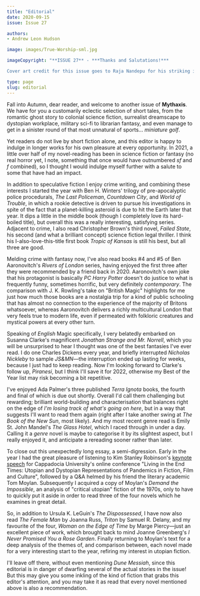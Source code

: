 ```yaml
---
title: "Editorial"
date: 2020-09-15
issue: Issue 27

authors:
- Andrew Leon Hudson

image: images/True-Worship-sml.jpg

imageCopyright: "**ISSUE 27** - ***Thanks and Salutations!***

Cover art credit for this issue goes to Raja Nandepu for his striking image **True Worship**, along with our gratitude for allowing us to use it. A freelance concept artist from Hyderabad, India, you can see more of Raja's work [on his website](http://rajanandepu.com/) as well as at [DeviantArt](https://www.deviantart.com/rajanandepu) and [ArtStation](https://www.artstation.com/raja), and you can also follow him on [Twitter](https://twitter.com/RajaNandepu)."

type: page
slug: editorial
---
```


Fall into Autumn, dear reader, and welcome to another issue of **Mythaxis**. We have for you a customarily eclectic selection of short tales, from the romantic ghost story to colonial science fiction, surrealist dreamscape to dystopian workplace, military sci-fi to librarian fantasy, and even manage to get in a sinister round of that most unnatural of sports... *miniature golf*.

Yet readers do not live by short fiction alone, and this editor is happy to indulge in longer works for his own pleasure at every opportunity. In 2021, a little over half of my novel-reading has been in science fiction or fantasy (no real horror yet, I note, something that once would have outnumbered *sf* and *f* combined), so I thought I would indulge myself further with a salute to some that have had an impact.

In addition to speculative fiction I enjoy crime writing, and combining these interests I started the year with Ben H. Winters' trilogy of pre-apocalyptic police procedurals, *The Last Policeman*, *Countdown City*, and *World of Trouble*, in which a rookie detective is driven to pursue his investigations in spite of the fact that a planet-killing asteroid is due to hit the Earth later that year. It dips a little in the middle book (though I completely love its hard-boiled title), but overall this was a really interesting, satisfying series. Adjacent to crime, I also read Christopher Brown's third novel, *Failed State*, his second (and what a brilliant concept) science fiction legal thriller. I think his I-also-love-this-title first book *Tropic of Kansas* is still his best, but all three are good.

Melding crime with fantasy now, I've also read books #4 and #5 of Ben Aaronovitch's *Rivers of London* series, having enjoyed the first three after they were recommended by a friend back in 2020. Aaronovitch's own joke that his protagonist is basically *PC Harry Potter* doesn't do justice to what is frequently funny, sometimes horrific, but very definitely *contemporary*. The comparison with J. K. Rowling's take on "British Magic" highlights for me just how much those books are a nostalgia trip for a kind of public schooling that has almost no connection to the experience of the majority of Britons whatsoever, whereas Aaronovitch delivers a richly multicultural London that very feels true to modern life, even if permeated with folkloric creatures and mystical powers at every other turn.

Speaking of *English* Magic specifically, I very belatedly embarked on Susanna Clarke's magnificent *Jonathan Strange and Mr. Norrell*, which you will be unsurprised to hear I thought was one of the best fantasies I've ever read. I do one Charles Dickens every year, and briefly interrupted *Nicholas Nickleby* to sample *JS&MN*—the interruption ended up lasting for weeks, because I just had to keep reading. Now I'm looking forward to Clarke's follow up, *Piranesi*, but I think I'll save it for 2022, otherwise my Best of the Year list may risk becoming a bit repetitive.

I've enjoyed Ada Palmer's three published *Terra Ignota* books, the fourth and final of which is due out shortly. Overall I'd call them challenging but rewarding; brilliant world-building and characterisation that balances right on the edge of *I'm losing track of what's going on here*, but in a way that suggests I'll want to read them again (right after I take another swing at *The Book of the New Sun*, most likely). And my most recent genre read is Emily St. John Mandel's *The Glass Hotel*, which I raced through in under a day. Calling it a *genre* novel is maybe to categorise it by its slightest aspect, but I really enjoyed it, and anticipate a rereading sooner rather than later.

To close out this unexpectedly long essay, a semi-digression. Early in the year I had the great pleasure of listening to Kim Stanley Robinson's [keynote speech](https://youtu.be/saVkaueMsuQ?t=60) for Cappadocia University's online conference "Living in the End Times: Utopian and Dystopian Representations of Pandemics in Fiction, Film and Culture", followed by a Q&A helmed by his friend the literary academic Tom Moylan. Subsequently I acquired a copy of Moylan's *Demand the Impossible*, an analysis of "critical utopian" fiction of the 1970s, only to have to quickly put it aside in order to read three of the four novels which he examines in great detail. 

So, in addition to Ursula K. LeGuin's *The Dispossessed*, I have now also read *The Female Man* by Joanna Russ, *Triton* by Samuel R. Delany, and my favourite of the four, *Woman on the Edge of Time* by Marge Piercy—just an excellent piece of work, which brought back to mind Joanne Greenberg's *I Never Promised You a Rose Garden*. Finally returning to Moylan's text for a deep analysis of the themes of, and comparison between, each novel made for a very interesting start to the year, refiring my interest in utopian fiction.

I'll leave off there, without even mentioning *Dune Messiah*, since this editorial is in danger of dwarfing several of the actual stories in the issue! But this may give you some inkling of the kind of fiction that grabs this editor's attention, and you may take it as read that every novel mentioned above is also a recommendation.

